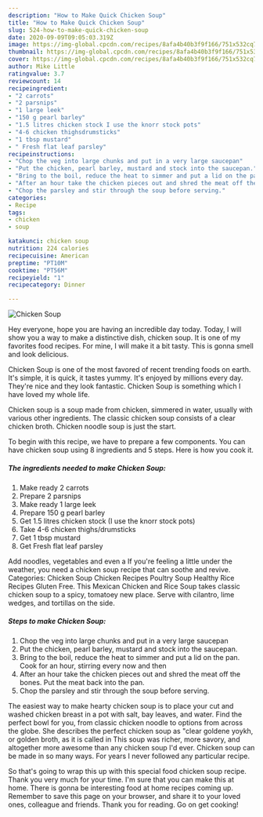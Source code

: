 ```yaml
---
description: "How to Make Quick Chicken Soup"
title: "How to Make Quick Chicken Soup"
slug: 524-how-to-make-quick-chicken-soup
date: 2020-09-09T09:05:03.319Z
image: https://img-global.cpcdn.com/recipes/8afa4b40b3f9f166/751x532cq70/chicken-soup-recipe-main-photo.jpg
thumbnail: https://img-global.cpcdn.com/recipes/8afa4b40b3f9f166/751x532cq70/chicken-soup-recipe-main-photo.jpg
cover: https://img-global.cpcdn.com/recipes/8afa4b40b3f9f166/751x532cq70/chicken-soup-recipe-main-photo.jpg
author: Mike Little
ratingvalue: 3.7
reviewcount: 14
recipeingredient:
- "2 carrots"
- "2 parsnips"
- "1 large leek"
- "150 g pearl barley"
- "1.5 litres chicken stock I use the knorr stock pots"
- "4-6 chicken thighsdrumsticks"
- "1 tbsp mustard"
- " Fresh flat leaf parsley"
recipeinstructions:
- "Chop the veg into large chunks and put in a very large saucepan"
- "Put the chicken, pearl barley, mustard and stock into the saucepan."
- "Bring to the boil, reduce the heat to simmer and put a lid on the pan. Cook for an hour, stirring every now and then"
- "After an hour take the chicken pieces out and shred the meat off the bones. Put the meat back into the pan."
- "Chop the parsley and stir through the soup before serving."
categories:
- Recipe
tags:
- chicken
- soup

katakunci: chicken soup 
nutrition: 224 calories
recipecuisine: American
preptime: "PT10M"
cooktime: "PT56M"
recipeyield: "1"
recipecategory: Dinner

---
```



![Chicken Soup](https://img-global.cpcdn.com/recipes/8afa4b40b3f9f166/751x532cq70/chicken-soup-recipe-main-photo.jpg)

Hey everyone, hope you are having an incredible day today. Today, I will show you a way to make a distinctive dish, chicken soup. It is one of my favorites food recipes. For mine, I will make it a bit tasty. This is gonna smell and look delicious.

Chicken Soup is one of the most favored of recent trending foods on earth. It's simple, it is quick, it tastes yummy. It's enjoyed by millions every day. They're nice and they look fantastic. Chicken Soup is something which I have loved my whole life.

Chicken soup is a soup made from chicken, simmered in water, usually with various other ingredients. The classic chicken soup consists of a clear chicken broth. Chicken noodle soup is just the start.


To begin with this recipe, we have to prepare a few components. You can have chicken soup using 8 ingredients and 5 steps. Here is how you cook it.

<!--inarticleads1-->

##### The ingredients needed to make Chicken Soup:

1. Make ready 2 carrots
1. Prepare 2 parsnips
1. Make ready 1 large leek
1. Prepare 150 g pearl barley
1. Get 1.5 litres chicken stock (I use the knorr stock pots)
1. Take 4-6 chicken thighs/drumsticks
1. Get 1 tbsp mustard
1. Get  Fresh flat leaf parsley


Add noodles, vegetables and even a If you&#39;re feeling a little under the weather, you need a chicken soup recipe that can soothe and revive. Categories: Chicken Soup Chicken Recipes Poultry Soup Healthy Rice Recipes Gluten Free. This Mexican Chicken and Rice Soup takes classic chicken soup to a spicy, tomatoey new place. Serve with cilantro, lime wedges, and tortillas on the side. 

<!--inarticleads2-->

##### Steps to make Chicken Soup:

1. Chop the veg into large chunks and put in a very large saucepan
1. Put the chicken, pearl barley, mustard and stock into the saucepan.
1. Bring to the boil, reduce the heat to simmer and put a lid on the pan. Cook for an hour, stirring every now and then
1. After an hour take the chicken pieces out and shred the meat off the bones. Put the meat back into the pan.
1. Chop the parsley and stir through the soup before serving.


The easiest way to make hearty chicken soup is to place your cut and washed chicken breast in a pot with salt, bay leaves, and water. Find the perfect bowl for you, from classic chicken noodle to options from across the globe. She describes the perfect chicken soup as &#34;clear goldene yoykh, or golden broth, as it is called in This soup was richer, more savory, and altogether more awesome than any chicken soup I&#39;d ever. Chicken soup can be made in so many ways. For years I never followed any particular recipe. 

So that's going to wrap this up with this special food chicken soup recipe. Thank you very much for your time. I'm sure that you can make this at home. There is gonna be interesting food at home recipes coming up. Remember to save this page on your browser, and share it to your loved ones, colleague and friends. Thank you for reading. Go on get cooking!
